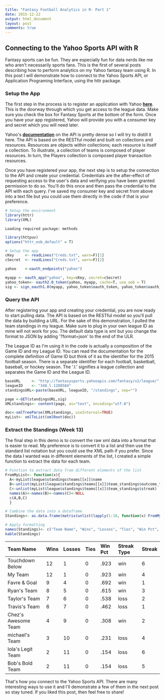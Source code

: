 ```yaml
---
title: "Fantasy Football Analytics in R- Part 1"
date: 2015-12-22
output: html_document
layout: post
comments: true
---
```




## Connecting to the Yahoo Sports API with R  
Fantasy sports can be fun. They are especially fun for data nerds like me who aren't necessarily sports fans. This is the first of several posts describing how to perform analytics on my Yahoo fantasy team using R. In this post I will demonstrate how to connect to the Yahoo Sports API, or Application Programing Interface, using the httr package.

### Setup the App
The first step in the process is to register an application with Yahoo  **[here](https://developer.yahoo.com/apps/create/)**. This is the doorway through which you get access to the league data.  Make sure you check the box for Fantasy Sports at the bottom of the form. Once you have your app registered, Yahoo will provide you with a consumer key and secret which you will need later.

Yahoo's  **[documentation](https://developer.yahoo.com/fantasysports/guide/)** on the API is pretty dense so I will try to distill it here. The API is based on the RESTful model and built on collections and resources.  Resources are objects within collections; each resource is itself a collection.  To illustrate, a collection of teams is composed of player resources.  In turn, the Players collection is composed player transaction resources.  

Once you have registered your app, the next step is to setup the connection to the API and create your credential. Credentials are the after-effect of requesting access to the user's data and verifying you have been granted permission to do so. You'll do this once and then pass the credential to the API with each query. I've saved my consumer key and secret from above into a text file but you could use them directly in the code if that is your preference. 

```r
# Setup the environment
library(httr)
library(XML)
```

```
Loading required package: methods
```

```r
library(httpuv)
options("httr_oob_default" = T)

# Setup the app
cKey     <- readLines("Creds.txt", warn=F)[1]
cSecret  <- readLines("Creds.txt", warn=F)[2]

yahoo    <-oauth_endpoints("yahoo")

myapp <- oauth_app("yahoo", key=cKey, secret=cSecret)
yahoo_token<- oauth2.0_token(yahoo, myapp, cache=T, use_oob = T)
sig <- sign_oauth1.0(myapp, yahoo_token$oauth_token, yahoo_token$oauth_token_secret)
```

### Query the API  
After registering your app and creating your credential, you are now ready to start pulling data. The API is based on the RESTful model so you'll pull the data by building a URL. For the sake of this demonstration, I pulled the team standings in my league. Make sure to plug in your own league ID as mine will not work for you. The default data type is xml but you change the format to JSON by adding '?format=json' to the end of the ULR. 

The League ID as I'm using it in the code is actually a composition of the Game ID and my League ID. You can read the documentation for the complete definition of Game ID but think of it as the identifier for the 2015 football season.  There is a separate identifier for each football, basketball, baseball, or hockey season. The '.l.' signifies a league collection and separates the Game ID and the League ID. 


```r
baseURL     <- "http://fantasysports.yahooapis.com/fantasy/v2/league/"
leagueID    <- "348.l.1288584"
standingsURL<-paste(baseURL, leagueID, "/standings", sep="")

page <-GET(standingsURL,sig)
XMLstandings<- content(page, as="text", encoding="utf-8")

doc<-xmlTreeParse(XMLstandings, useInternal=TRUE)
myList<- xmlToList(xmlRoot(doc))
```

### Extract the Standings (Week 13)
The final step in this demo is to convert the raw xml data into a format that is easier to read. My preference is to convert it to a list and then use the standard list notation but you could use the XML path if you prefer. Since the data I wanted was in different elements of the list, I created a simple function to extract the data for each team.


```r
# Function to extract data from different elements of the list
FromMyList<- function(x){
  A<-myList$league$standings$teams[[x]]$name
  B<-unlist(myList$league$standings$teams[[x]]$team_standings$outcome_totals)
  C<-unlist(myList$league$standings$teams[[x]]$team_standings$streak)
  names(A)<-names(B)<-names(C)<-NULL
  c(A,B,C)
  }

# Combine the data into a dataframe
Standings<- as.data.frame(matrix(unlist(lapply(1:10, function(x) FromMyList(x))), byrow=T, ncol=7))

# Apply formatting
names(Standings)<- c("Team Name", "Wins", "Losses", "Ties", "Win Pct", "Streak Type", "Streak")
kable(Standings)
```



|Team Name           |Wins |Losses |Ties |Win Pct |Streak Type |Streak |
|:-------------------|:----|:------|:----|:-------|:-----------|:------|
|Touchdown Below     |12   |1      |0    |.923    |win         |6      |
|My Team             |12   |1      |0    |.923    |win         |4      |
|Favre & Goal        |9    |4      |0    |.692    |win         |1      |
|Ryan's Team         |8    |5      |0    |.615    |win         |3      |
|Taylor's Team       |7    |6      |0    |.538    |loss        |2      |
|Travis's Team       |6    |7      |0    |.462    |loss        |1      |
|Chez's Awesome Team |4    |9      |0    |.308    |win         |2      |
|michael's Team      |3    |10     |0    |.231    |loss        |4      |
|lola's Legit Team   |2    |11     |0    |.154    |loss        |6      |
|Bob's Bold Team     |2    |11     |0    |.154    |loss        |5      |

That's how you connect to the Yahoo Sports API. There are many interesting ways to use it and I'll demonstrate a few of them in the next post so stay tuned.  If you liked this post, then feel free to share!
